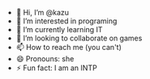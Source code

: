 - 👋 Hi, I’m @kazu
- 👀 I’m interested in programing
- 🌱 I’m currently learning IT
- 💞️ I’m looking to collaborate on games
- 📫 How to reach me (you can't)
- 😄 Pronouns: she
- ⚡ Fun fact: I am an INTP

<!---
3ts00/3ts00 is a ✨ special ✨ repository because its `README.md` (this file) appears on your GitHub profile.
You can click the Preview link to take a look at your changes.
--->
